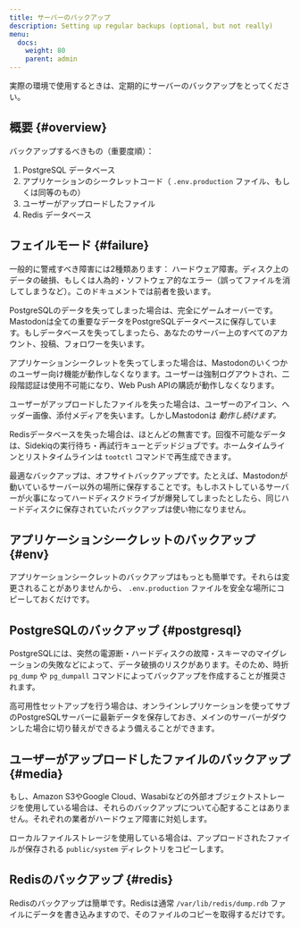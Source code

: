 ```yaml
---
title: サーバーのバックアップ
description: Setting up regular backups (optional, but not really)
menu:
  docs:
    weight: 80
    parent: admin
---
```


実際の環境で使用するときは、定期的にサーバーのバックアップをとってください。

## 概要 {#overview}

バックアップするべきもの（重要度順）：

1. PostgreSQL データベース
2. アプリケーションのシークレットコード（ `.env.production` ファイル、もしくは同等のもの）
3. ユーザーがアップロードしたファイル
4. Redis データベース

## フェイルモード {#failure}

一般的に警戒すべき障害には2種類あります： ハードウェア障害。ディスク上のデータの破損、もしくは人為的・ソフトウェア的なエラー（誤ってファイルを消してしまうなど）。このドキュメントでは前者を扱います。

PostgreSQLのデータを失ってしまった場合は、完全にゲームオーバーです。Mastodonは全ての重要なデータをPostgreSQLデータベースに保存しています。もしデータベースを失ってしまったら、あなたのサーバー上のすべてのアカウント、投稿、フォロワーを失います。

アプリケーションシークレットを失ってしまった場合は、Mastodonのいくつかのユーザー向け機能が動作しなくなります。ユーザーは強制ログアウトされ、二段階認証は使用不可能になり、Web Push APIの購読が動作しなくなります。

ユーザーがアップロードしたファイルを失った場合は、ユーザーのアイコン、ヘッダー画像、添付メディアを失います。しかしMastodonは _動作し続けます。_

Redisデータベースを失った場合は、ほとんどの無害です。回復不可能なデータは、Sidekiqの実行待ち・再試行キューとデッドジョブです。ホームタイムラインとリストタイムラインは `tootctl` コマンドで再生成できます。

最適なバックアップは、オフサイトバックアップです。たとえば、Mastodonが動いているサーバー以外の場所に保存することです。もしホストしているサーバーが火事になってハードディスクドライブが爆発してしまったとしたら、同じハードディスクに保存されていたバックアップは使い物になりません。



## アプリケーションシークレットのバックアップ {#env}

アプリケーションシークレットのバックアップはもっとも簡単です。それらは変更されることがありませんから、 `.env.production` ファイルを安全な場所にコピーしておくだけです。


## PostgreSQLのバックアップ {#postgresql}

PostgreSQLには、突然の電源断・ハードディスクの故障・スキーマのマイグレーションの失敗などによって、データ破損のリスクがあります。そのため、時折 `pg_dump` や `pg_dumpall` コマンドによってバックアップを作成することが推奨されます。

高可用性セットアップを行う場合は、オンラインレプリケーションを使ってサブのPostgreSQLサーバーに最新データを保存しておき、メインのサーバーがダウンした場合に切り替えができるよう備えることができます。


## ユーザーがアップロードしたファイルのバックアップ {#media}

もし、Amazon S3やGoogle Cloud、Wasabiなどの外部オブジェクトストレージを使用している場合は、それらのバックアップについて心配することはありません。それぞれの業者がハードウェア障害に対処します。

ローカルファイルストレージを使用している場合は、アップロードされたファイルが保存される `public/system` ディレクトリをコピーします。


## Redisのバックアップ {#redis}

Redisのバックアップは簡単です。Redisは通常 `/var/lib/redis/dump.rdb` ファイルにデータを書き込みますので、そのファイルのコピーを取得するだけです。


